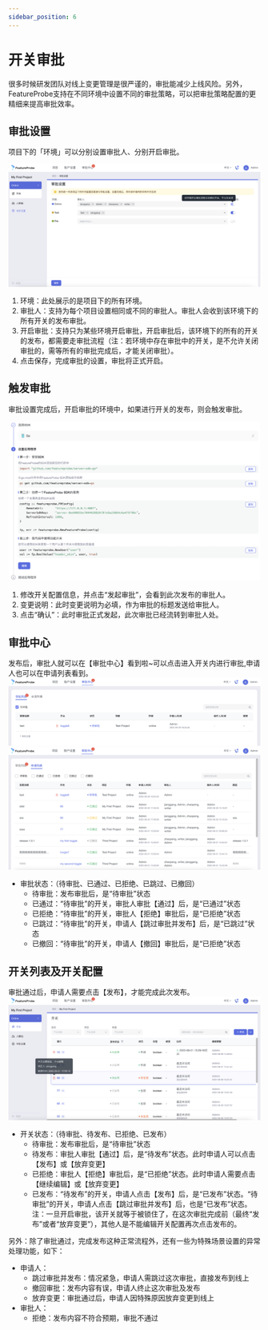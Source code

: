 ```yaml
---
sidebar_position: 6
---
```


# 开关审批
很多时候研发团队对线上变更管理是很严谨的，审批能减少上线风险。另外，FeatureProbe支持在不同环境中设置不同的审批策略，可以把审批策略配置的更精细来提高审批效率。
## 审批设置
项目下的「环境」可以分别设置审批人、分别开启审批。

![toggle targeting screenshot](../../../../../../pictures/approval_settings.png)

1. 环境：此处展示的是项目下的所有环境。
2. 审批人：支持为每个项目设置相同或不同的审批人。审批人会收到该环境下的所有开关的发布审批。
3. 开启审批：支持只为某些环境开启审批，开启审批后，该环境下的所有的开关的发布，都需要走审批流程（注：若环境中存在审批中的开关，是不允许关闭审批的，需等所有的审批完成后，才能关闭审批）。
4. 点击保存，完成审批的设置，审批将正式开启。

## 触发审批
审批设置完成后，开启审批的环境中，如果进行开关的发布，则会触发审批。

![sdk screenshot](../../../../../../pictures/sdk_zh.png)

1. 修改开关配置信息，并点击“发起审批”，会看到此次发布的审批人。
2. 变更说明：此时变更说明为必填，作为审批的标题发送给审批人。
3. 点击“确认”：此时审批正式发起，此次审批已经流转到审批人处。

## 审批中心
发布后，审批人就可以在【审批中心】看到啦~可以点击进入开关内进行审批,申请人也可以在申请列表看到。
![history screenshot](../../../../../../pictures/approval_list.png)
![history screenshot](../../../../../../pictures/application_list.png)
+ 审批状态：（待审批、已通过、已拒绝、已跳过、已撤回）
  - 待审批：发布审批后，是“待审批”状态
  - 已通过：“待审批”的开关，审批人审批【通过】后，是“已通过”状态
  - 已拒绝：“待审批”的开关，审批人【拒绝】审批后，是“已拒绝”状态
  - 已跳过：“待审批”的开关，申请人【跳过审批并发布】后，是“已跳过”状态
  - 已撤回：“待审批”的开关，申请人【撤回】审批后，是“已拒绝”状态


## 开关列表及开关配置
审批通过后，申请人需要点击【发布】，才能完成此次发布。
![history screenshot](../../../../../../pictures/toggle_approval.png)
+ 开关状态：（待审批、待发布、已拒绝、已发布）
  - 待审批：发布审批后，是“待审批”状态
  - 待发布：审批人审批【通过】后，是“待发布”状态。此时申请人可以点击【发布】或【放弃变更】
  - 已拒绝：审批人【拒绝】审批后，是“已拒绝”状态。此时申请人需要点击【继续编辑】或【放弃变更】
  - 已发布：“待发布”的开关，申请人点击【发布】后，是“已发布”状态。“待审批”的开关，申请人点击【跳过审批并发布】后，也是“已发布”状态。
注：一旦开启审批，该开关就等于被锁住了，在这次审批完成前（最终“发布”或者“放弃变更”），其他人是不能编辑开关配置再次点击发布的。


另外：除了审批通过，完成发布这种正常流程外，还有一些为特殊场景设置的异常处理功能，如下：
+ 申请人：
  - 跳过审批并发布：情况紧急，申请人需跳过这次审批，直接发布到线上
  - 撤回审批：发布内容有误，申请人终止这次审批及发布
  - 放弃变更：审批通过后，申请人因特殊原因放弃变更到线上
+ 审批人：
  - 拒绝：发布内容不符合预期，审批不通过

